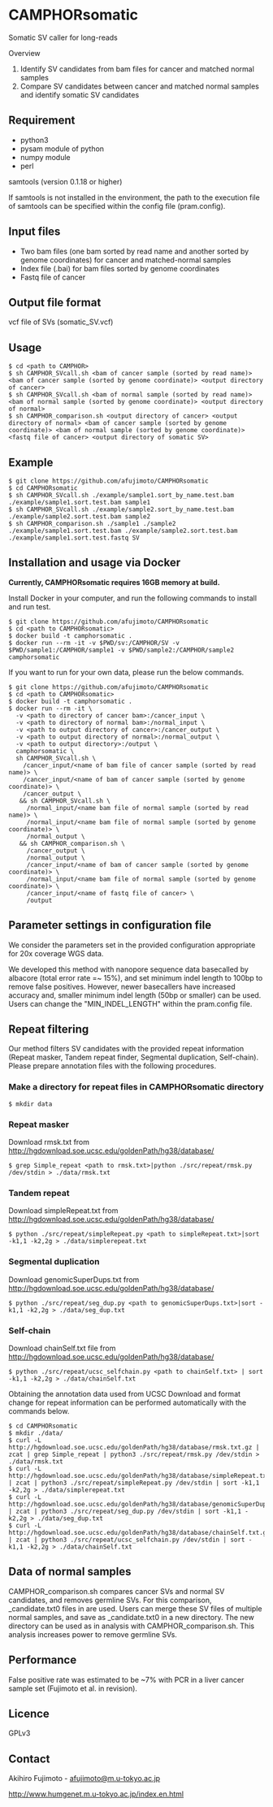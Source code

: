 # CAMPHORsomatic
Somatic SV caller for long-reads

Overview
1.	Identify SV candidates from bam files for cancer and matched normal samples
2.	Compare SV candidates between cancer and matched normal samples and identify somatic SV candidates

## Requirement

* python3
* pysam module of python
* numpy module
* perl

samtools (version 0.1.18 or higher)

If samtools is not installed in the environment, the path to the execution file of samtools can be specified within the config file (pram.config).

## Input files

* Two bam files (one bam sorted by read name and another sorted by genome coordinates) for cancer and matched-normal samples
* Index file (.bai) for bam files sorted by genome coordinates
* Fastq file of cancer

## Output file format

vcf file of SVs (somatic_SV.vcf)

## Usage

```shell
$ cd <path to CAMPHOR>
$ sh CAMPHOR_SVcall.sh <bam of cancer sample (sorted by read name)> <bam of cancer sample (sorted by genome coordinate)> <output directory of cancer>
$ sh CAMPHOR_SVcall.sh <bam of normal sample (sorted by read name)> <bam of normal sample (sorted by genome coordinate)> <output directory of normal>
$ sh CAMPHOR_comparison.sh <output directory of cancer> <output directory of normal> <bam of cancer sample (sorted by genome coordinate)> <bam of normal sample (sorted by genome coordinate)> <fastq file of cancer> <output directory of somatic SV>
```

## Example

```shell
$ git clone https://github.com/afujimoto/CAMPHORsomatic
$ cd CAMPHORsomatic
$ sh CAMPHOR_SVcall.sh ./example/sample1.sort_by_name.test.bam ./example/sample1.sort.test.bam sample1
$ sh CAMPHOR_SVcall.sh ./example/sample2.sort_by_name.test.bam ./example/sample2.sort.test.bam sample2
$ sh CAMPHOR_comparison.sh ./sample1 ./sample2 ./example/sample1.sort.test.bam ./example/sample2.sort.test.bam ./example/sample1.sort.test.fastq SV
```

## Installation and usage via Docker

__Currently, CAMPHORsomatic requires 16GB memory at build.__

Install Docker in your computer, and run the following commands to install and run test.
```shell
$ git clone https://github.com/afujimoto/CAMPHORsomatic
$ cd <path to CAMPHORsomatic>
$ docker build -t camphorsomatic .
$ docker run --rm -it -v $PWD/sv:/CAMPHOR/SV -v $PWD/sample1:/CAMPHOR/sample1 -v $PWD/sample2:/CAMPHOR/sample2 camphorsomatic
```

If you want to run for your own data, please run the below commands.

```shell
$ git clone https://github.com/afujimoto/CAMPHORsomatic
$ cd <path to CAMPHORsomatic>
$ docker build -t camphorsomatic .
$ docker run --rm -it \
  -v <path to directory of cancer bam>:/cancer_input \
  -v <path to directory of normal bam>:/normal_input \
  -v <path to output directory of cancer>:/cancer_output \
  -v <path to output directory of normal>:/normal_output \
  -v <path to output directory>:/output \
  camphorsomatic \
  sh CAMPHOR_SVcall.sh \
    /cancer_input/<name of bam file of cancer sample (sorted by read name)> \
    /cancer_input/<name of bam of cancer sample (sorted by genome coordinate)> \
    /cancer_output \
   && sh CAMPHOR_SVcall.sh \
     /normal_input/<name bam file of normal sample (sorted by read name)> \
     /normal_input/<name bam file of normal sample (sorted by genome coordinate)> \
     /normal_output \
   && sh CAMPHOR_comparison.sh \
     /cancer_output \
     /normal_output \
     /cancer_input/<name of bam of cancer sample (sorted by genome coordinate)> \
     /normal_input/<name bam file of normal sample (sorted by genome coordinate)> \
     /cancer_input/<name of fastq file of cancer> \
     /output
```


## Parameter settings in configuration file

We consider the parameters set in the provided configuration appropriate for 20x coverage WGS data.

We developed this method with nanopore sequence data basecalled by albacore (total error rate =~ 15%), and set minimum indel length to 100bp to remove false positives. However, newer basecallers have increased accuracy and, smaller minimum indel length (50bp or smaller) can be used. Users can change the "MIN_INDEL_LENGTH" within the pram.config file.


## Repeat filtering

Our method filters SV candidates with the provided repeat information (Repeat masker, Tandem repeat finder, Segmental duplication, Self-chain).
Please prepare annotation files with the following procedures.


### Make a directory for repeat files in CAMPHORsomatic directory

```shell
$ mkdir data
```

### Repeat masker

Download rmsk.txt from http://hgdownload.soe.ucsc.edu/goldenPath/hg38/database/

```shell
$ grep Simple_repeat <path to rmsk.txt>|python ./src/repeat/rmsk.py /dev/stdin > ./data/rmsk.txt
```

### Tandem repeat

Download simpleRepeat.txt from http://hgdownload.soe.ucsc.edu/goldenPath/hg38/database/

```shell
$ python ./src/repeat/simpleRepeat.py <path to simpleRepeat.txt>|sort -k1,1 -k2,2g > ./data/simplerepeat.txt
```

### Segmental duplication

Download genomicSuperDups.txt from http://hgdownload.soe.ucsc.edu/goldenPath/hg38/database/

```shell
$ python ./src/repeat/seg_dup.py <path to genomicSuperDups.txt>|sort -k1,1 -k2,2g > ./data/seg_dup.txt
```

### Self-chain

Download chainSelf.txt file from http://hgdownload.soe.ucsc.edu/goldenPath/hg38/database/

```shell
$ python ./src/repeat/ucsc_selfchain.py <path to chainSelf.txt> | sort -k1,1 -k2,2g > ./data/chainSelf.txt
```


Obtaining the annotation data used from UCSC Download and format change for repeat information can be performed automatically with the commands below.   

```shell
$ cd CAMPHORsomatic
$ mkdir ./data/
$ curl -L http://hgdownload.soe.ucsc.edu/goldenPath/hg38/database/rmsk.txt.gz | zcat | grep Simple_repeat | python3 ./src/repeat/rmsk.py /dev/stdin > ./data/rmsk.txt
$ curl -L http://hgdownload.soe.ucsc.edu/goldenPath/hg38/database/simpleRepeat.txt.gz | zcat | python3 ./src/repeat/simpleRepeat.py /dev/stdin | sort -k1,1 -k2,2g > ./data/simplerepeat.txt
$ curl -L http://hgdownload.soe.ucsc.edu/goldenPath/hg38/database/genomicSuperDups.txt.gz | zcat | python3 ./src/repeat/seg_dup.py /dev/stdin | sort -k1,1 -k2,2g > ./data/seg_dup.txt
$ curl -L http://hgdownload.soe.ucsc.edu/goldenPath/hg38/database/chainSelf.txt.gz | zcat | python3 ./src/repeat/ucsc_selfchain.py /dev/stdin | sort -k1,1 -k2,2g > ./data/chainSelf.txt
```

## Data of normal samples

CAMPHOR_comparison.sh compares cancer SVs and normal SV candidates, and removes germline SVs. For this comparison, <SV type>_candidate.txt0 files in <output directory of normal> are used. Users can merge these SV files of multiple normal samples, and save as <SV type>_candidate.txt0 in a new directory. The new directory can be used as <output directory of normal> in analysis with CAMPHOR_comparison.sh. This analysis increases power to remove germline SVs.

## Performance
False positive rate was estimated to be ~7% with PCR in a liver cancer sample set (Fujimoto et al. in revision).


## Licence
GPLv3

## Contact

Akihiro Fujimoto - afujimoto@m.u-tokyo.ac.jp

http://www.humgenet.m.u-tokyo.ac.jp/index.en.html
